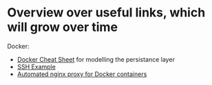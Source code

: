 # Overview over useful links, which will grow over time

Docker:

* [Docker Cheat Sheet](https://github.com/wsargent/docker-cheat-sheet) for modelling the persistance layer
* [SSH Example](https://docs.docker.com/engine/examples/running_ssh_service/)
* [Automated nginx proxy for Docker containers](http://blog.florianlopes.io/host-multiple-websites-on-single-host-docker/)